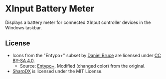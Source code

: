 ﻿# XInput Battery Meter

Displays a battery meter for connected XInput controller devices in the Windows taskbar.

## License

- Icons from the "Entypo+" subset by [Daniel Bruce](http://www.danielbruce.se/) are licensed under [CC BY-SA 4.0](https://creativecommons.org/licenses/by-sa/4.0/).
  - Source: [Entypo+](http://www.entypo.com/). Modified (changed color) from the original.
- [SharpDX](http://sharpdx.org/License.txt) is licensed under the MIT License.
